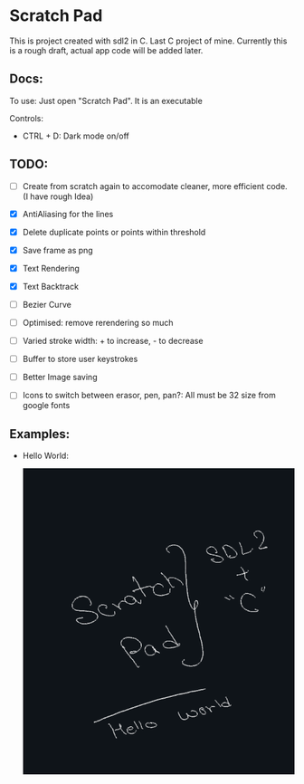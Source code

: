 # Scratch Pad

This is project created with sdl2 in C. Last C project of mine. Currently this is a rough draft, actual app code will be added later.

## Docs:

To use: Just open "Scratch Pad". It is an executable

Controls:
- CTRL + D: Dark mode on/off

## TODO:

- [ ] Create from scratch again to accomodate cleaner, more efficient code. (I have rough Idea)

- [X] AntiAliasing for the lines
- [X] Delete duplicate points or points within threshold
- [X] Save frame as png
- [X] Text Rendering
- [X] Text Backtrack
- [ ] Bezier Curve
- [ ] Optimised: remove rerendering so much
- [ ] Varied stroke width: + to increase, - to decrease
- [ ] Buffer to store user keystrokes
- [ ] Better Image saving
- [ ] Icons to switch between erasor, pen, pan?: All must be 32 size from google fonts

## Examples:

- Hello World:

    ![Alt text](images/Hello_world.png)
